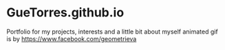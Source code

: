 # GueTorres.github.io

Portfolio for my projects, interests and a little bit about myself 
animated gif is by https://www.facebook.com/geometrieva
